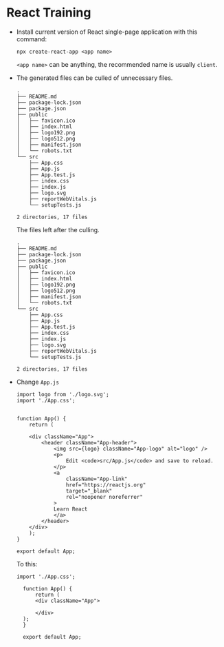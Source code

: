 # React Training

- Install current version of React single-page application with this command:

  ```
  npx create-react-app <app name>
  ```

  `<app name>` can be anything, the recommended name is usually `client`.

- The generated files can be culled of unnecessary files.

  ```
  .
  ├── README.md
  ├── package-lock.json
  ├── package.json
  ├── public
  │   ├── favicon.ico
  │   ├── index.html
  │   ├── logo192.png
  │   ├── logo512.png
  │   ├── manifest.json
  │   └── robots.txt
  └── src
      ├── App.css
      ├── App.js
      ├── App.test.js
      ├── index.css
      ├── index.js
      ├── logo.svg
      ├── reportWebVitals.js
      └── setupTests.js

  2 directories, 17 files
  ```

  The files left after the culling.

  ```
  .
  ├── README.md
  ├── package-lock.json
  ├── package.json
  ├── public
  │   ├── favicon.ico
  │   ├── index.html
  │   ├── logo192.png
  │   ├── logo512.png
  │   ├── manifest.json
  │   └── robots.txt
  └── src
      ├── App.css
      ├── App.js
      ├── App.test.js
      ├── index.css
      ├── index.js
      ├── logo.svg
      ├── reportWebVitals.js
      └── setupTests.js

  2 directories, 17 files
  ```

- Change `App.js`

  ```
  import logo from './logo.svg';
  import './App.css';


  function App() {
      return (

      <div className="App">
          <header className="App-header">
              <img src={logo} className="App-logo" alt="logo" />
              <p>
                  Edit <code>src/App.js</code> and save to reload.
              </p>
              <a
                  className="App-link"
                  href="https://reactjs.org"
                  target="_blank"
                  rel="noopener noreferrer"
              >
              Learn React
              </a>
          </header>
      </div>
      );
  }

  export default App;
  ```

  To this:

  ```
  import './App.css';

    function App() {
        return (
        <div className="App">

        </div>
    );
    }

    export default App;

  ```
